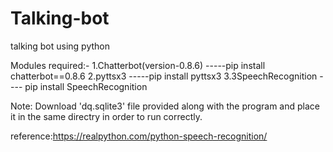 # Talking-bot
talking bot using python

Modules required:-
  1.Chatterbot(version-0.8.6) -----pip install chatterbot==0.8.6
  2.pyttsx3                   -----pip install pyttsx3
  3.3SpeechRecognition          ---- pip install SpeechRecognition

Note: Download 'dq.sqlite3' file provided along with the program and place it in the same directry  in order to run correctly.

reference:https://realpython.com/python-speech-recognition/
